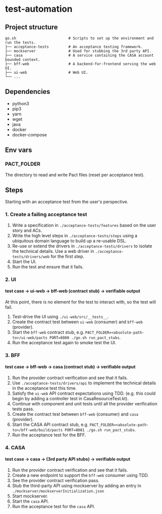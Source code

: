 # test-automation


## Project structure

    go.sh                        # Scripts to set up the environment and run the tests.
    ├── acceptance-tests         # An acceptance testing framework.
    ├── mockserver               # Used for stubbing the 3rd party API.
    ├── casa                     # A service containing the CASA account bounded context.
    ├── bff-web                  # A backend-for-frontend serving the web UI.
    ├── ui-web                   # Web UI.
    └── ...

## Dependencies

- python3
- pip3
- yarn
- wget
- java
- docker
- docker-compose

## Env vars

### PACT_FOLDER

The directory to read and write Pact files (reset per acceptance test).

## Steps

Starting with an acceptance test from the user's perspective.

### 1. Create a failing acceptance test

1. Write a specification in `./acceptance-tests/features` based on the user story and ACs.
2. Write the high level steps in `./acceptance-tests/steps` using a ubiquitous domain language to build up a re-usable DSL.
3. Re-use or extend the drivers in `./acceptance-tests/drivers` to isolate the technical details. Use a web driver in `./acceptance-tests/drivers/web` for the first step.
4. Start the UI.
5. Run the test and ensure that it fails.

### 2. UI

#### test case -> ui-web -> bff-web (contract stub) -> verifiable output

At this point, there is no element for the test to interact with, so the test will fail.

1. Test-drive the UI using `./ui-web/src/__tests__`.
2. Create the contract test between `ui-web` (consumer) and `bff-web` (provider).
3. Start the `bff-web` contract stub, e.g. `PACT_FOLDER=<absolute-path-to>/ui-web/pacts PORT=8080 ./go.sh run_pact_stubs`.
4. Run the acceptance test again to smoke test the UI.

### 3. BFF

#### test case -> bff-web -> casa (contract stub) -> verifiable output

1. Run the provider contract verification and see that it fails.
2. Use `./acceptance-tests/drivers/api` to implement the technical details in the acceptance test this time.
3. Satisfy the `ui-web` API contract expectations using TDD. (e.g. this could begin by adding a controller test in CasaResourceTest.kt).
4. Continue with component and unit tests until all the provider verification tests pass.
5. Create the contract test between `bff-web` (consumer) and `casa` (provider).
6. Start the CASA API contract stub, e.g. `PACT_FOLDER=<absolute-path-to>/bff-web/build/pacts PORT=8081 ./go.sh run_pact_stubs`.
7. Run the acceptance test for the BFF.

### 4. CASA

#### test case -> casa -> (3rd party API stubs) -> verifiable output

1. Run the provider contract verification and see that it fails.
2. Create a new endpoint to support the `bff-web` consumer using TDD.
3. See the provider contract verification pass.
4. Stub the third-party API using mockserver by adding an entry in `./mockserver/mockserverInitialization.json`
5. Start mockserver.
6. Start the `casa` API.
7. Run the acceptance test for the `casa` API.
